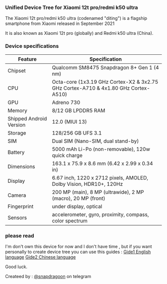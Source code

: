 ### Unified Device Tree for Xiaomi 12t pro/redmi k50 ultra

The  Xiaomi 12t pro/redmi k50 ultra (codenamed "diting") is a flagship smartphone from Xiaomi released in September 2021

It is also known as Xiaomi 12t pro (globally) and Redmi k50 ultra (China).

### Device specifications
| Feature |	Specification |
| ------------- | ------------- |
| Chipset | Qualcomm SM8475 Snapdragon 8+ Gen 1 (4 nm) |
| CPU | Octa-core (1x3.19 GHz Cortex-X2 & 3x2.75 GHz Cortex-A710 & 4x1.80 GHz Cortex-A510) |
| GPU | Adreno 730 |
| Memory | 8/12 GB LPDDR5 RAM |
| Shipped Android Version |	12.0 (MIUI 13) |
| Storage |	128/256 GB UFS 3.1 |
| SIM | Dual SIM (Nano-SIM, dual stand-by) |
| Battery |	5000 mAh Li-Po (non-removable), 120w quick charge |
| Dimensions | 163.1 x 75.9 x 8.6 mm (6.42 x 2.99 x 0.34 in) |
| Display |	6.67 inch, 1220 x 2712 pixels, AMOLED, Dolby Vision, HDR10+, 120Hz |
| Camera | 200 MP (main), 8 MP (ultrawide), 2 MP (macro), 20 MP (front) |
| Fingerprint |	under display, optical |
| Sensors | accelerometer, gyro, proximity, compass, color spectrum |

### please read
I'm don't own this device for now and I don't have time ,  but if you want personally to create device tree you can use this guides :
[Gide1 English language](https://gist.github.com/mvaisakh/1a45694e33584592e8fae37fe29d757d)
[Gide2 Chinese language](https://www.akr-developers.com/d/295)

Good luck.

Createed by : [@snapdragoon](https://t.me/sanpdragoon) on telegram
